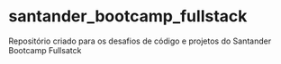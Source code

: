 # santander_bootcamp_fullstack
Repositório criado para os desafios de código e projetos do Santander Bootcamp Fullsatck
